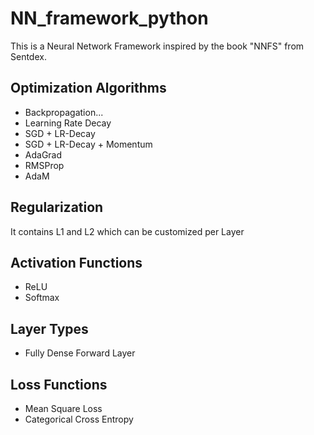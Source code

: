 # NN_framework_python
This is a Neural Network Framework inspired by the book "NNFS" from Sentdex.



## Optimization Algorithms
- Backpropagation...
- Learning Rate Decay
- SGD + LR-Decay
- SGD + LR-Decay + Momentum
- AdaGrad
- RMSProp
- AdaM

## Regularization
It contains L1 and L2 which can be customized per Layer

## Activation Functions
- ReLU
- Softmax

## Layer Types
- Fully Dense Forward Layer

## Loss Functions
- Mean Square Loss
- Categorical Cross Entropy
